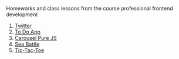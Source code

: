 Homeworks and class lessons from the course professional frontend development
<br>

1. [Twitter](https://angemariya.github.io/FE-Prof-Main/Twitter/index.html)
2. [To Do App](https://angemariya.github.io/FE-Prof-Main/LocalStorage/index.html)
3. [Carousel Pure JS](https://angemariya.github.io/FE-Prof-Main/Carousel/index.html)
4. [Sea Battle](https://angemariya.github.io/FE-Prof-Main/SeaBattle/index.html)
5. [Tic-Tac-Toe](https://angemariya.github.io/FE-Prof-Main/Tic-Tac-Toe/index.html)
